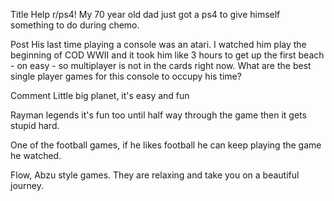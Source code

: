 Title
Help r/ps4! My 70 year old dad just got a ps4 to give himself something to do during chemo.

Post
His last time playing a console was an atari. I watched him play the beginning of COD WWII and it took him like 3 hours to get up the first beach - on easy - so multiplayer is not in the cards right now. What are the best single player games for this console to occupy his time?

Comment
Little big planet, it's easy and fun

Rayman legends it's fun too until half way through the game then it gets stupid hard. 

One of the football games, if he likes football he can keep playing the game he watched.

Flow, Abzu style games. They are relaxing and take you on a beautiful journey.
